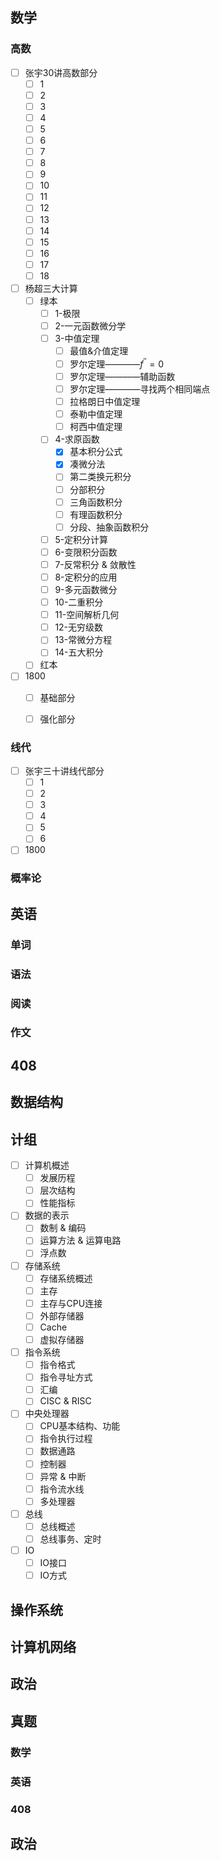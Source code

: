 ## 数学
### 高数

- [ ] 张宇30讲高数部分
	- [ ] 1
	- [ ] 2
	- [ ] 3
	- [ ] 4
	- [ ] 5
	- [ ] 6
	- [ ] 7
	- [ ] 8
	- [ ] 9
	- [ ] 10
	- [ ] 11
	- [ ] 12
	- [ ] 13
	- [ ] 14
	- [ ] 15
	- [ ] 16
	- [ ] 17
	- [ ] 18
- [ ] 杨超三大计算
	- [ ] 绿本
		- [ ] 1-极限
		- [ ] 2-一元函数微分学
		- [ ] 3-中值定理
			- [ ] 最值&介值定理
			- [ ] 罗尔定理————$f^{\prime\prime}=0$
			- [ ] 罗尔定理————辅助函数
			- [ ] 罗尔定理————寻找两个相同端点
			- [ ] 拉格朗日中值定理
			- [ ] 泰勒中值定理
			- [ ] 柯西中值定理
		- [ ] 4-求原函数
			- [x] 基本积分公式
			- [x] 凑微分法
			- [ ] 第二类换元积分
			- [ ] 分部积分
			- [ ] 三角函数积分
			- [ ] 有理函数积分
			- [ ] 分段、抽象函数积分
		- [ ] 5-定积分计算
		- [ ] 6-变限积分函数
		- [ ] 7-反常积分 & 敛散性
		- [ ] 8-定积分的应用
		- [ ] 9-多元函数微分
		- [ ] 10-二重积分
		- [ ] 11-空间解析几何
		- [ ] 12-无穷级数
		- [ ] 13-常微分方程
		- [ ] 14-五大积分
	- [ ] 红本
- [ ] 1800
	- [ ] 基础部分
	- [ ] 强化部分


### 线代

- [ ] 张宇三十讲线代部分
	- [ ] 1
	- [ ] 2
	- [ ] 3
	- [ ] 4
	- [ ] 5
	- [ ] 6
- [ ] 1800

### 概率论


## 英语

### 单词

### 语法

### 阅读

### 作文

## 408

## 数据结构


## 计组

- [ ] 计算机概述
	- [ ] 发展历程
	- [ ] 层次结构
	- [ ] 性能指标
- [ ] 数据的表示
	- [ ] 数制 & 编码
	- [ ] 运算方法 & 运算电路
	- [ ] 浮点数
- [ ] 存储系统
	- [ ] 存储系统概述
	- [ ] 主存
	- [ ] 主存与CPU连接
	- [ ] 外部存储器
	- [ ] Cache
	- [ ] 虚拟存储器
- [ ] 指令系统
	- [ ] 指令格式
	- [ ] 指令寻址方式
	- [ ] 汇编
	- [ ] CISC & RISC
- [ ] 中央处理器
	- [ ] CPU基本结构、功能
	- [ ] 指令执行过程
	- [ ] 数据通路
	- [ ] 控制器
	- [ ] 异常 & 中断
	- [ ] 指令流水线
	- [ ] 多处理器
- [ ] 总线
	- [ ] 总线概述
	- [ ] 总线事务、定时
- [ ] IO
	- [ ] IO接口
	- [ ] IO方式

## 操作系统

## 计算机网络

## 政治


## 真题

### 数学


### 英语


### 408


## 政治